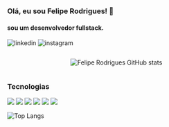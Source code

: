 ### Olá, eu sou Felipe Rodrigues! 👋
#### sou um desenvolvedor fullstack.
![linkedin](https://img.shields.io/badge/LinkedIn-0077B5?style=for-the-badge&logo=linkedin&logoColor=white)
![instagram](https://img.shields.io/badge/Instagram-E4405F?style=for-the-badge&logo=instagram&logoColor=white)

<div style="display: flex; justify-content: center">

![Felipe Rodrigues GitHub stats](https://github-readme-stats.vercel.app/api?username=FelipeRodriguesBonilha&theme=midnight-purple&show_icons=true)

</div>

### Tecnologias
<img src="https://cdn.jsdelivr.net/gh/devicons/devicon@latest/icons/typescript/typescript-original.svg" />      
<img src="https://cdn.jsdelivr.net/gh/devicons/devicon@latest/icons/nestjs/nestjs-original-wordmark.svg" />
<img src="https://cdn.jsdelivr.net/gh/devicons/devicon@latest/icons/angular/angular-plain.svg" />
<img src="https://cdn.jsdelivr.net/gh/devicons/devicon@latest/icons/adonisjs/adonisjs-original.svg" />
<img src="https://cdn.jsdelivr.net/gh/devicons/devicon@latest/icons/git/git-original.svg" />
<img src="https://cdn.jsdelivr.net/gh/devicons/devicon@latest/icons/github/github-original.svg" />
          
          
          

          
          

![Top Langs](https://github-readme-stats.vercel.app/api/top-langs/?username=FelipeRodriguesBonilha&theme=midnight-purple&layout=compact)
